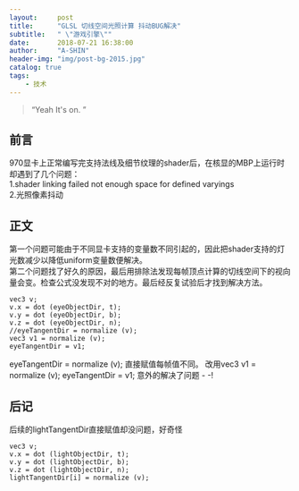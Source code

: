 ```yaml
---
layout:     post
title:      "GLSL 切线空间光照计算 抖动BUG解决"
subtitle:   " \"游戏引擎\""
date:       2018-07-21 16:38:00
author:     "A-SHIN"
header-img: "img/post-bg-2015.jpg"
catalog: true
tags:
    - 技术
---
```


> “Yeah It's on. ”

## 前言
970显卡上正常编写完支持法线及细节纹理的shader后，在核显的MBP上运行时却遇到了几个问题：  
1.shader linking failed not enough space for defined varyings  
2.光照像素抖动
## 正文  
第一个问题可能由于不同显卡支持的变量数不同引起的，因此把shader支持的灯光数减少以降低uniform变量数便解决。  
第二个问题找了好久的原因，最后用排除法发现每帧顶点计算的切线空间下的视向量会变。检查公式没发现不对的地方。最后经反复试验后才找到解决方法。
```
vec3 v;
v.x = dot (eyeObjectDir, t);
v.y = dot (eyeObjectDir, b);
v.z = dot (eyeObjectDir, n);
//eyeTangentDir = normalize (v);
vec3 v1 = normalize (v);
eyeTangentDir = v1;
```
eyeTangentDir = normalize (v);  直接赋值每帧值不同。  改用vec3 v1 = normalize (v);  eyeTangentDir = v1;  意外的解决了问题 - -!
## 后记
后续的lightTangentDir直接赋值却没问题，好奇怪
```
vec3 v;
v.x = dot (lightObjectDir, t);
v.y = dot (lightObjectDir, b);
v.z = dot (lightObjectDir, n);
lightTangentDir[i] = normalize (v);
```